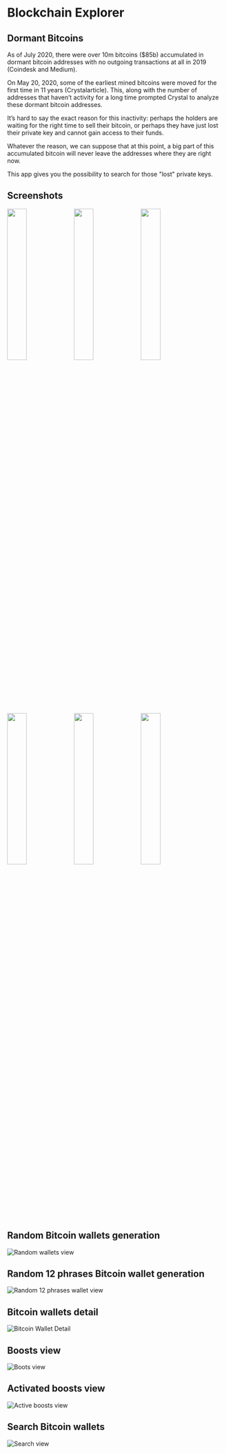 # Blockchain Explorer

## Dormant Bitcoins
As of July 2020, there were over 10m bitcoins ($85b) accumulated in dormant bitcoin addresses with no outgoing transactions at all in 2019 (Coindesk and Medium).

On May 20, 2020, some of the earliest mined bitcoins were moved for the first time in 11 years (Crystalarticle). This, along with the number of addresses that haven’t activity for a long time prompted Crystal to analyze these dormant bitcoin addresses.

It’s hard to say the exact reason for this inactivity: perhaps the holders are waiting for the right time to sell their bitcoin, or perhaps they have just lost their private key and cannot gain access to their funds.

Whatever the reason, we can suppose that at this point, a big part of this accumulated bitcoin will never leave the addresses where they are right now.

This app gives you the possibility to search for those "lost" private keys.

## Screenshots
<img src="https://user-images.githubusercontent.com/96957446/164687733-33040bc9-20ea-4806-b576-e88d86f5938a.png" width="30%"> <img src="https://user-images.githubusercontent.com/96957446/164687739-f4d8d532-0670-4924-ac0f-b33a09510500.png" width="30%">
<img src="https://user-images.githubusercontent.com/96957446/164687747-f2eed579-63fa-4092-a2c7-ee0a0cf69e75.png" width="30%">
<img src="https://user-images.githubusercontent.com/96957446/164687701-468d99c4-9aa9-419a-a4fc-05723f81bfcd.png" width="30%">
<img src="https://user-images.githubusercontent.com/96957446/164687712-6b90f9ca-1cd8-4bdf-8ddc-09828e6eee0a.png" width="30%">
<img src="https://user-images.githubusercontent.com/96957446/164687726-98887f97-60b6-43a1-936b-a4efb79752e1.png" width="30%">

## Random Bitcoin wallets generation

![Random wallets view](https://user-images.githubusercontent.com/96957446/161375750-ad27ca43-3691-4615-8760-030c5c4cdd73.PNG)

## Random 12 phrases Bitcoin wallet generation

![Random 12 phrases wallet view](https://user-images.githubusercontent.com/96957446/161375749-1c234fc5-e1ae-4806-9873-a1696bc30d20.PNG)

## Bitcoin wallets detail

![Bitcoin Wallet Detail](https://user-images.githubusercontent.com/96957446/161380191-aa166789-9d21-413e-a6eb-e8e44c4f0514.PNG)

## Boosts view

![Boots view](https://user-images.githubusercontent.com/96957446/161375748-a8d2a326-7f52-4785-9a1c-3bec806ceb9a.PNG)

## Activated boosts view

![Active boosts view](https://user-images.githubusercontent.com/96957446/161375747-a2e72802-54db-43ae-9ec0-7af979d0e097.PNG)

## Search Bitcoin wallets

![Search view](https://user-images.githubusercontent.com/96957446/161375753-dac04833-4c22-4b3b-8ff9-5a5d336c31ab.PNG)
